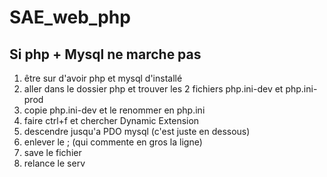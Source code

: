 # SAE_web_php

## Si php + Mysql ne marche pas
1. être sur d'avoir php et mysql d'installé
2. aller dans le dossier php et trouver les 2 fichiers php.ini-dev et php.ini-prod
3. copie php.ini-dev et le renommer en php.ini
4. faire ctrl+f et chercher Dynamic Extension
5. descendre jusqu'a PDO mysql (c'est juste en dessous)
6. enlever le ; (qui commente en gros la ligne)
7. save le fichier
8. relance le serv 